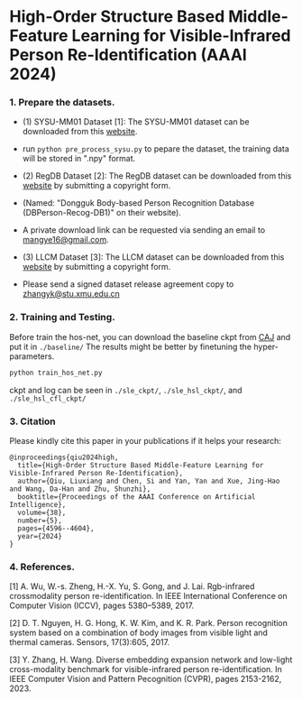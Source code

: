 # High-Order Structure Based Middle-Feature Learning for Visible-Infrared Person Re-Identification (AAAI 2024) 




### 1. Prepare the datasets.


- (1) SYSU-MM01 Dataset [1]: The SYSU-MM01 dataset can be downloaded from this [website](http://isee.sysu.edu.cn/project/RGBIRReID.htm).

- run `python pre_process_sysu.py` to pepare the dataset, the training data will be stored in ".npy" format.


- (2) RegDB Dataset [2]: The RegDB dataset can be downloaded from this [website](http://dm.dongguk.edu/link.html) by submitting a copyright form.

- (Named: "Dongguk Body-based Person Recognition Database (DBPerson-Recog-DB1)" on their website). 

- A private download link can be requested via sending an email to mangye16@gmail.com. 

- (3) LLCM Dataset [3]: The LLCM dataset can be downloaded from this [website](https://github.com/ZYK100/LLCM) by submitting a copyright form.
- Please send a signed dataset release agreement copy to zhangyk@stu.xmu.edu.cn

### 2. Training and Testing.
Before train the hos-net, you can download the baseline ckpt from [CAJ](https://drive.google.com/drive/folders/107vztbRqim8-oQAuEBh_9S8oTKdhuV2j?usp=sharing) and put it in `./baseline/`  The results might be better by finetuning the hyper-parameters.


```bash
python train_hos_net.py
```

ckpt and log can be seen in `./sle_ckpt/`, `./sle_hsl_ckpt/`, and `./sle_hsl_cfl_ckpt/`  


### 3. Citation

Please kindly cite this paper in your publications if it helps your research:
```
@inproceedings{qiu2024high,
  title={High-Order Structure Based Middle-Feature Learning for Visible-Infrared Person Re-Identification},
  author={Qiu, Liuxiang and Chen, Si and Yan, Yan and Xue, Jing-Hao and Wang, Da-Han and Zhu, Shunzhi},
  booktitle={Proceedings of the AAAI Conference on Artificial Intelligence},
  volume={38},
  number={5},
  pages={4596--4604},
  year={2024}
}
```

###  4. References.

[1] A. Wu, W.-s. Zheng, H.-X. Yu, S. Gong, and J. Lai. Rgb-infrared crossmodality person re-identification. In IEEE International Conference on Computer Vision (ICCV), pages 5380–5389, 2017.

[2] D. T. Nguyen, H. G. Hong, K. W. Kim, and K. R. Park. Person recognition system based on a combination of body images from visible light and thermal cameras. Sensors, 17(3):605, 2017.

[3] Y. Zhang, H. Wang. Diverse embedding expansion network and low-light cross-modality benchmark for visible-infrared person re-identification. In IEEE Computer Vision and Pattern Pecognition (CVPR), pages 2153-2162, 2023.
